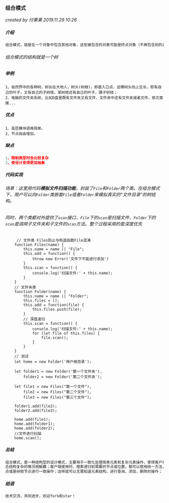 ### 组合模式

*created by 付果果  2019.11.29  10:26*

##### 介绍

```javascript
组合模式，就是在一个对象中包含其他对象，这些被包含的对象可能是终点对象（不再包含别的对象），也有可能是非终点对象（其内部还包含其他对象，或叫组对象），我们将对象称为节点，即一个根节点包含许多子节点，这些子节点有的不再包含子节点，而有的仍然包含子节点，以此类推。其实它就是一棵树；
```

###### 组合模式的结构就是一个树

##### 举例

```
1、自然界中的各种树，树长在大地人，树头(树根)，即是入口点，这棵树头向上生长，即有自己的叶子，又有自己的子树枝，某树枝还有自己的叶子，跟子树枝；
2、电脑的文件夹系统，比如D盘里既有文件夹又有文件，文件夹中还有文件夹或者文件，依次类推...
```

##### **优点** 

```
1、高层模块调用简单。
2、节点自由增加。
```

##### 缺点

```javascript
1、限制类型时会比较复杂
2、使设计变得更加抽象
```

##### 代码实现

###### 场景：这里用代码**模拟文件扫描功能**，封装了`File`和`Folder`两个类。在组合模式下，用户可以向`Folder`类嵌套`File`或者`Folder`来模拟真实的“文件目录”的树结构。

###### 同时，两个类都对外提供了`scan`接口，`File`下的`scan`是扫描文件，`Folder`下的`scan`是调用子文件夹和子文件的`scan`方法。整个过程采用的是深度优先

```
     // 文件类 Files防止与构造函数File混淆
    function Files(name) {
        this.name = name || "File";
        this.add = function() {
            throw new Error('文件下不能进行添加')
        }
        this.scan = function() {
            console.log('扫描文件:' + this.name);
        }
    }
    // 文件夹类
    function Folder(name) {
        this.name = name || "Folder";
        this.files = [];
        this.add = function(file) {
            this.files.push(file);
        }
        // 深度递归
        this.scan = function() {
            console.log('扫描文件:' + this.name);
            for (let file of this.files) {
                file.scan();
            }
        }
    }
    // 测试
    let home = new Folder('用户根目录');

    let folder1 = new Folder('第一个文件夹'),
        folder2 = new Folder('第二个文件夹');

    let file1 = new Files("第一个文件"),
        file2 = new Files("第二个文件"),
        file3 = new Files("第三个文件");

    folder1.add(file2);
    folder2.add(file3);

    home.add(file1);
    home.add(folder1);
    home.add(folder2);
	//文件进行扫描
    home.scan();
```

##### 总结

```javascript
组合模式，是一种结构型的设计模式，主要用于一致化处理简单元素和复杂元素操作，使得客户端使用可以与复
合结构复杂的情况相解藕；客户端使用时，搜索递归到需要的节点或位置，都可以使用统一方法，不管是叶子节
点或是树枝节点进行一致操作；这样就可以无需知道元素结构，进行查询，添加，删除的操作；
```

##### 结语

```javascript
技术交流，共同进步，欢迎fork和star！
```


